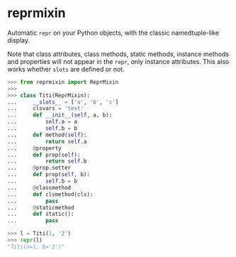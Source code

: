 # reprmixin

Automatic `repr` on your Python objects, with the classic namedtuple-like display.

Note that class attributes, class methods, static methods, instance methods and properties will not appear in the `repr`, only instance attributes. This also works whether `slots` are defined or not.

```python
>>> from reprmixin import ReprMixin
>>>
>>> class Titi(ReprMixin):
...     __slots__ = ['a', 'b', 'c']
...     clsvars = 'test'
...     def __init__(self, a, b):
...         self.a = a
...         self.b = b
...     def method(self):
...         return self.a
...     @property
...     def prop(self):
...         return self.b
...     @prop.setter
...     def prop(self, b):
...         self.b = b
...     @classmethod
...     def clsmethod(cls):
...         pass
...     @staticmethod
...     def static():
...         pass

>>> l = Titi(1, '2')
>>> repr(l)
"Titi(a=1, b='2')"

```

